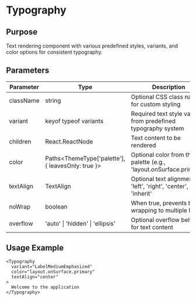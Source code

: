# Typography

## Purpose
Text rendering component with various predefined styles, variants, and color options for consistent typography.

## Parameters

| Parameter | Type | Description |
|-----------|------|-------------|
| className | string | Optional CSS class name for custom styling |
| variant | keyof typeof variants | Required text style variant from predefined typography system |
| children | React.ReactNode | Text content to be rendered |
| color | Paths<ThemeType['palette'], { leavesOnly: true }> | Optional color from theme palette (e.g., 'layout.onSurface.primary') |
| textAlign | TextAlign | Optional text alignment: 'left', 'right', 'center', or 'inherit' |
| noWrap | boolean | When true, prevents text wrapping to multiple lines |
| overflow | 'auto' \| 'hidden' \| 'ellipsis' | Optional overflow behavior for text content |

## Usage Example
```tsx
<Typography 
  variant="LabelMediumEmphasized"
  color="layout.onSurface.primary"
  textAlign="center"
>
  Welcome to the application
</Typography>
```